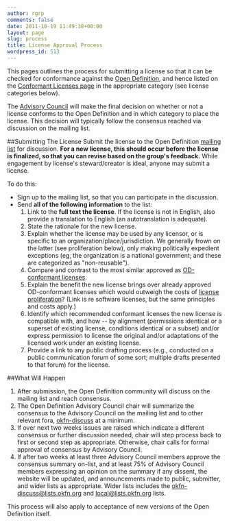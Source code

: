 ```yaml
---
author: rgrp
comments: false
date: 2011-10-19 11:49:38+00:00
layout: page
slug: process
title: License Approval Process
wordpress_id: 513
---
```


This pages outlines the process for submitting a license so that it can be checked for conformance against the [Open Definition](/od), and hence listed on the [Conformant Licenses page](/licenses) in the appropriate category (see license categories below).

The [Advisory Council](/advisory-council) will make the final decision on whether or not a license conforms to the Open Definition and in which category to place the license. This decision will typically follow the consensus reached via discussion on the mailing list.

##Submitting The License
Submit the license to the Open Definition [mailing list](/contact) for discussion. **For a new license, this should occur before the license is finalized, so that you can revise based on the group's feedback.** While engagement by license's steward/creator is ideal, anyone may submit a license.

To do this:

* Sign up to the mailing list, so that you can participate in the discussion.
* Send **all of the following information** to the list:
  1. Link to the **full text the license**. If the license is not in English, also provide a translation to English (an autotranslation is adequate).
  2. State the rationale for the new license.
  3. Explain whether the license may be used by any licensor, or is specific to an organization/place/jurisdiction. We generally frown on the latter (see proliferation below), only making politically expedient exceptions (eg, the organization is a national government; and these are categorized as "non-reusable").
  4. Compare and contrast to the most similar approved as [OD-conformant licenses](/licenses/).
  5. Explain the benefit the new license brings over already approved OD-conformant licenses which would outweigh the costs of [license proliferation](http://opensource.org/proliferation-report)? (Link is re software licenses, but the same principles and costs apply.)
  6. Identify which recommended conformant licenses the new license is compatible with, and how -- by alignment (permissions identical or a superset of existing license, conditions identical or a subset) and/or express permission to license the original and/or adaptations of the licensed work under an existing license.
  7. Provide a link to any public drafting process (e.g., conducted on a public communication forum of some sort; multiple drafts presented to that forum) for the license.


##What Will Happen

1. After submission, the Open Definition community will discuss on the mailing list and reach consensus.
2. The Open Definition Advisory Council chair will summarize the consensus to the Advisory Council on the mailing list and to other relevant fora, [okfn-discuss](https://lists.okfn.org/mailman/listinfo/okfn-discuss) at a minimum.
3. If over next two weeks issues are raised which indicate a different consensus or further discussion needed, chair will step process back to first or second step as appropriate. Otherwise, chair calls for formal approval of consensus by Advisory Council.
4. If after two weeks at least three Advisory Council members approve the consensus summary on-list, and at least 75% of Advisory Council members expressing an opinion on the summary if any dissent, the website will be updated, and announcements made to public, submitter, and wider lists as appropriate.  Wider lists includes the okfn-discuss@lists.okfn.org and local@lists.okfn.org lists.

This process will also apply to acceptance of new versions of the Open
Definition itself.
